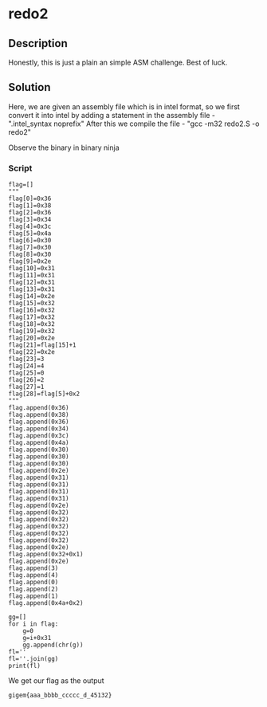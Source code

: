# redo2
## Description
Honestly, this is just a plain an simple ASM challenge. Best of luck.

## Solution
Here, we are given an assembly file which is in intel format, so we first convert it into intel by adding a statement in the assembly file - ".intel_syntax noprefix"
After this we compile the file - "gcc -m32 redo2.S -o redo2"

Observe the binary in binary ninja

### Script

```
flag=[]
"""
flag[0]=0x36
flag[1]=0x38
flag[2]=0x36
flag[3]=0x34
flag[4]=0x3c
flag[5]=0x4a
flag[6]=0x30
flag[7]=0x30
flag[8]=0x30
flag[9]=0x2e
flag[10]=0x31
flag[11]=0x31
flag[12]=0x31
flag[13]=0x31
flag[14]=0x2e
flag[15]=0x32
flag[16]=0x32
flag[17]=0x32
flag[18]=0x32
flag[19]=0x32
flag[20]=0x2e
flag[21]=flag[15]+1
flag[22]=0x2e
flag[23]=3
flag[24]=4
flag[25]=0
flag[26]=2
flag[27]=1
flag[28]=flag[5]+0x2
"""
flag.append(0x36)
flag.append(0x38)
flag.append(0x36)
flag.append(0x34)
flag.append(0x3c)
flag.append(0x4a)
flag.append(0x30)
flag.append(0x30)
flag.append(0x30)
flag.append(0x2e)
flag.append(0x31)
flag.append(0x31)
flag.append(0x31)
flag.append(0x31)
flag.append(0x2e)
flag.append(0x32)
flag.append(0x32)
flag.append(0x32)
flag.append(0x32)
flag.append(0x32)
flag.append(0x2e)
flag.append(0x32+0x1)
flag.append(0x2e)
flag.append(3)
flag.append(4)
flag.append(0)
flag.append(2)
flag.append(1)
flag.append(0x4a+0x2)

gg=[]
for i in flag:
    g=0
    g=i+0x31
    gg.append(chr(g))
fl=''
fl=''.join(gg)
print(fl)
```

We get our flag as the output 
```
gigem{aaa_bbbb_ccccc_d_45132}
```
